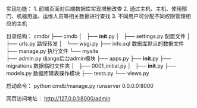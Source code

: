 实现功能：
	1. 前端页面对后端数据库实现增删改查
    2. 通过主机、主机、使用部门、机器用途、运维人员等相关数据进行查找
	3. 不同用户可分配不同权限管理相应的主机
	
目录结构：
	cmdb/
	├── cmdb
	│   ├── __init__.py
	│   ├── settings.py    配置文件
	│   ├── urls.py		   路径转发
	│   └── wsgi.py
	├── info.sql           数据库默认的数据文件
	├── manage.py		   执行文件
	└── mysite             
		├── admin.py       django后台admin模块
		├── apps.py
		├── __init__.py
		├── migrations     数据临时文件夹
		│   ├── 0001_initial.py
		│   ├── __init__.py
		├── models.py       数据库建表操作模块
		├── tests.py
		└── views.py        

启动命令：
	python cmdb/manage.py runserver 0.0.0.0:8000
	
网页访问地址： 
	http://127.0.0.1:8000/admin

	

